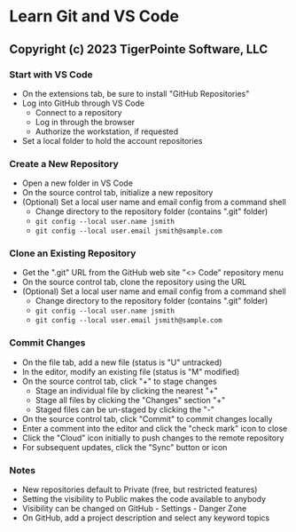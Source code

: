 # Learn Git and VS Code
## Copyright (c) 2023 TigerPointe Software, LLC

### Start with VS Code
* On the extensions tab, be sure to install "GitHub Repositories"
* Log into GitHub through VS Code
    * Connect to a repository
    * Log in through the browser
    * Authorize the workstation, if requested
* Set a local folder to hold the account repositories

### Create a New Repository
* Open a new folder in VS Code
* On the source control tab, initialize a new repository
* (Optional) Set a local user name and email config from a command shell
    * Change directory to the repository folder (contains ".git" folder)
    * `git config --local user.name jsmith`
    * `git config --local user.email jsmith@sample.com`

### Clone an Existing Repository
* Get the ".git" URL from the GitHub web site "<> Code" repository menu
* On the source control tab, clone the repository using the URL
* (Optional) Set a local user name and email config from a command shell
    * Change directory to the repository folder (contains ".git" folder)
    * `git config --local user.name jsmith`
    * `git config --local user.email jsmith@sample.com`

### Commit Changes
* On the file tab, add a new file (status is "U" untracked)
* In the editor, modify an existing file (status is "M" modified)
* On the source control tab, click "+" to stage changes
    * Stage an individual file by clicking the nearest "+"
    * Stage all files by clicking the "Changes" section "+"
    * Staged files can be un-staged by clicking the "-"
* On the source control tab, click "Commit" to commit changes locally
* Enter a comment into the editor and click the "check mark" icon to close
* Click the "Cloud" icon initially to push changes to the remote repository
* For subsequent updates, click the "Sync" button or icon

### Notes
* New repositories default to Private (free, but restricted features)
* Setting the visibility to Public makes the code available to anybody
* Visibility can be changed on GitHub - Settings - Danger Zone
* On GitHub, add a project description and select any keyword topics
